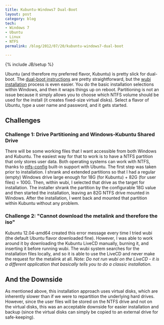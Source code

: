 ```yaml
---
title: Kubuntu-Windows7 Dual-Boot
layout: post
category: blog
tech:
- Windows 7
- Ubuntu
- Linux
- NTFS
permalink: /blog/2012/07/20/kubuntu-windows7-dual-boot

---
```

{% include JB/setup %}
<div id="node-177" class="node node-blog node-promoted">
  <div class="content clearfix">
    <div class="field field-name-body field-type-text-with-summary field-label-hidden"><div class="field-items"><div class="field-item even"><p>Ubuntu (and therefore my preferred flavor, Kubuntu) is pretty slick for dual-boot. The <a href="https://help.ubuntu.com/community/WindowsDualBoot">dual-boot instructions</a> are pretty straightforward, but the <a href="http://www.ubuntu.com/download/help/install-ubuntu-with-windows">wubi installation</a> process is even easier. You do the basic installation selections within Windows, and then it wraps things up on reboot. Partitioning is not an issue because it simply allows you to choose which NTFS volume should be used for the install (it creates fixed-size virtual disks). Select a flavor of Ubuntu, type a user name and password, and it gets started.</p>
<h2>
	Challenges</h2>
<h3>
	Challenge 1: Drive Partitioning and Windows-Kubuntu Shared Drive</h3>
<p>There will be some working files that I want accessible from both Windows and Kubuntu. The easiest way for that to work is to have a NTFS partition that only stores user data. Both operating systems can work with NTFS, thanks to <a href="http://www.dedoimedo.com/computers/automount_ntfs.html">ntfs-config</a> built-in support with Ubuntu. The first step was taken prior to installation. I shrank and extended partitions so that I had a regular (empty) Windows drive large enough for 18G (for Kubuntu) + 82G (for user files) = 100G. Then, within wubi, I selected that drive as the target for installation. The installer shrank the partition by the configurable 18G value and then started the installation, leaving an 82G NTFS drive mounted in Windows. After the installation, I went back and mounted that partition within Kubuntu without any problem.</p>
<h3>
	Challenge 2: "Cannot download the metalink and therefore the iso"</h3>
<p>Kubuntu 12.04-amd64 created this error message every time I tried wubi (the default Ubuntu flavor downloaded fine). However, I was able to work around it by downloading the Kubuntu LiveCD manually, burning it, and inserting it before running wubi. The wubi system searches for the installation files locally, and so it is able to use the LiveCD and never make the request for the metalink at all. <em>Note: Do not run wubi on the LiveCD - it is a different application that basically tells you to do a classic installation.</em></p>
<h2>
	And the Downside</h2>
<p>As mentioned above, this installation approach uses virtual disks, which are inherently slower than if we were to repartition the underlying hard drives. However, since the user files will be stored on the NTFS drive and not on the virtual disks, this was an acceptable downside for easier installation and backup (since the virtual disks can simply be copied to an external drive for safe-keeping).</p>
</div></div></div>  </div>
</div>
